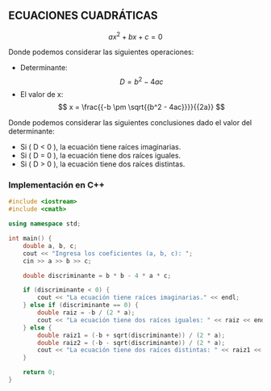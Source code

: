 ## ECUACIONES CUADRÁTICAS

$$
ax^2 + bx + c = 0
$$

Donde podemos considerar las siguientes operaciones:
- Determinante:
$$ 
D = b^2 - 4ac    
$$
- El valor de x:
$$
x = \frac{{-b \pm \sqrt{{b^2 - 4ac}}}}{{2a}}
$$

Donde podemos considerar las siguientes conclusiones dado el valor del determinante:

- Si \( D < 0 \), la ecuación tiene raíces imaginarias.
- Si \( D = 0 \), la ecuación tiene dos raíces iguales.
- Si \( D > 0 \), la ecuación tiene dos raíces distintas.

### Implementación en C++

```cpp
#include <iostream>
#include <cmath>

using namespace std;

int main() {
    double a, b, c;
    cout << "Ingresa los coeficientes (a, b, c): ";
    cin >> a >> b >> c;

    double discriminante = b * b - 4 * a * c;

    if (discriminante < 0) {
        cout << "La ecuación tiene raíces imaginarias." << endl;
    } else if (discriminante == 0) {
        double raiz = -b / (2 * a);
        cout << "La ecuación tiene dos raíces iguales: " << raiz << endl;
    } else {
        double raiz1 = (-b + sqrt(discriminante)) / (2 * a);
        double raiz2 = (-b - sqrt(discriminante)) / (2 * a);
        cout << "La ecuación tiene dos raíces distintas: " << raiz1 << " y " << raiz2 << endl;
    }

    return 0;
}
